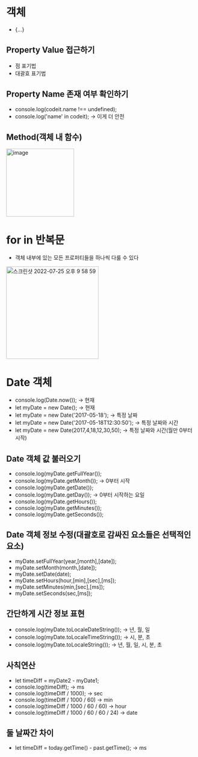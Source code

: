 # 객체
* {...}
## Property Value 접근하기
* 점 표기법
* 대괄효 표기법
## Property Name 존재 여부 확인하기
* console.log(codeit.name !== undefined);
* console.log('name' in codeit); -> 이게 더 안전
## Method(객체 내 함수)
<img width="180" alt="image" src="https://user-images.githubusercontent.com/88610333/180780449-b655ef4d-5877-4456-a702-1b226d42129b.png">

# for in 반복문
* 객체 내부에 있는 모든 프로퍼티들을 하나씩 다룰 수 있다
<img width="245" alt="스크린샷 2022-07-25 오후 9 58 59" src="https://user-images.githubusercontent.com/88610333/180783058-385e408c-b1cc-4117-8243-bb9819697195.png">

# Date 객체
* console.log(Date.now()); -> 현재
* let myDate = new Date(); -> 현재
* let myDate = new Date('2017-05-18'); -> 특정 날짜
* let myDate = new Date('2017-05-18T12:30:50'); -> 특정 날짜와 시간
* let myDate = new Date(2017,4,18,12,30,50); -> 특정 날짜와 시간(월만 0부터 시작)
## Date 객체 값 불러오기
* console.log(myDate.getFullYear());
* console.log(myDate.getMonth()); -> 0부터 시작
* console.log(myDate.getDate());
* console.log(myDate.getDay()); -> 0부터 시작하는 요일
* console.log(myDate.getHours());
* console.log(myDate.getMinutes());
* console.log(myDate.getSeconds());
## Date 객체 정보 수정(대괄호로 감싸진 요소들은 선택적인 요소)
* myDate.setFullYear(year,[month],[date]);
* myDate.setMonth(month,[date]);
* myDate.setDate(date);
* myDate.setHours(hour,[min],[sec],[ms]);
* myDate.setMinutes(min,[sec],[ms]);
* myDate.setSeconds(sec,[ms]);
## 간단하게 시간 정보 표현
* console.log(myDate.toLocaleDateString()); -> 년, 월, 일
* console.log(myDate.toLocaleTimeString()); -> 시, 분, 초
* console.log(myDate.toLocaleString()); -> 년, 월, 일, 시, 분, 초
## 사칙연산
* let timeDiff = myDate2 - myDate1;
* console.log(timeDiff); -> ms
* console.log(timeDiff / 1000); -> sec
* console.log(timeDiff / 1000 / 60) -> min
* console.log(timeDiff / 1000 / 60 / 60) -> hour
* console.log(timeDiff / 1000 / 60 / 60 / 24) -> date
## 둘 날짜간 차이
* let timeDiff = today.getTime() - past.getTime(); -> ms
